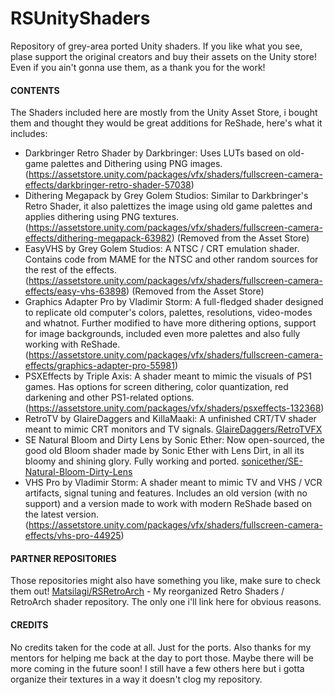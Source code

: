 # RSUnityShaders
 Repository of grey-area ported Unity shaders.
 If you like what you see, plase support the original creators and buy their assets on the Unity store! Even if you ain't gonna use them, as a thank you for the work!

#### CONTENTS
 The Shaders included here are mostly from the Unity Asset Store, i bought them and thought they would be great additions for ReShade, here's what it includes:
 - Darkbringer Retro Shader by Darkbringer: Uses LUTs based on old-game palettes and Dithering using PNG images. (https://assetstore.unity.com/packages/vfx/shaders/fullscreen-camera-effects/darkbringer-retro-shader-57038)
 - Dithering Megapack by Grey Golem Studios: Similar to Darkbringer's Retro Shader, it also palettizes the image using old game palettes and applies dithering using PNG textures. (https://assetstore.unity.com/packages/vfx/shaders/fullscreen-camera-effects/dithering-megapack-63982) (Removed from the Asset Store)
 - EasyVHS by Grey Golem Studios: A NTSC / CRT emulation shader. Contains code from MAME for the NTSC and other random sources for the rest of the effects. (https://assetstore.unity.com/packages/vfx/shaders/fullscreen-camera-effects/easy-vhs-63898) (Removed from the Asset Store)
 - Graphics Adapter Pro by Vladimir Storm: A full-fledged shader designed to replicate old computer's colors, palettes, resolutions, video-modes and whatnot. Further modified to have more dithering options, support for image backgrounds, included even more palettes and also fully working with ReShade. (https://assetstore.unity.com/packages/vfx/shaders/fullscreen-camera-effects/graphics-adapter-pro-55981)
 - PSXEffects by Triple Axis: A shader meant to mimic the visuals of PS1 games. Has options for screen dithering, color quantization, red darkening and other PS1-related options. (https://assetstore.unity.com/packages/vfx/shaders/psxeffects-132368)
 - RetroTV by GlaireDaggers and KillaMaaki: A unfinished CRT/TV shader meant to mimic CRT monitors and TV signals. [GlaireDaggers/RetroTVFX](https://github.com/GlaireDaggers/RetroTVFX)
 - SE Natural Bloom and Dirty Lens by Sonic Ether: Now open-sourced, the good old Bloom shader made by Sonic Ether with Lens Dirt, in all its bloomy and shining glory. Fully working and ported. [sonicether/SE-Natural-Bloom-Dirty-Lens](https://github.com/sonicether/SE-Natural-Bloom-Dirty-Lens)
 - VHS Pro by Vladimir Storm: A shader meant to mimic TV and VHS / VCR artifacts, signal tuning and features. Includes an old version (with no support) and a version made to work with modern ReShade based on the latest version. (https://assetstore.unity.com/packages/vfx/shaders/fullscreen-camera-effects/vhs-pro-44925)

#### PARTNER REPOSITORIES

Those repositories might also have something you like, make sure to check them out! 
[Matsilagi/RSRetroArch](https://github.com/Matsilagi/RSRetroArch) - My reorganized Retro Shaders / RetroArch shader repository. The only one i'll link here for obvious reasons.
	 
#### CREDITS

 No credits taken for the code at all. Just for the ports. Also thanks for my mentors for helping me back at the day to port those.
 Maybe there will be more coming in the future soon! I still have a few others here but i gotta organize their textures in a way it doesn't clog my repository.
